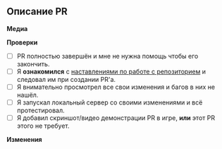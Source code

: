 <!-- ЭТО ШАБЛОН ВАШЕГО PULL REQUEST. Текст между стрелками - это комментарии - они не будут видны в PR. -->

## Описание PR
<!-- Ниже опишите ваш Pull Request. Что он изменяет? На что еще это может повлиять? Постарайтесь описать все внесённые вами изменения! -->

**Медиа**
<!-- Если приемлемо, добавьте скриншоты для демонстрации вашего PR. Если ваш PR представляет собой визуальное изменение, добавьте
скриншоты, иначе он может быть закрыт. -->

**Проверки**
<!-- Выполнение всех следующих действий, если это приемлемо для вида изменений сильно ускорит разбор вашего PR -->
- [ ] PR полностью завершён и мне не нужна помощь чтобы его закончить.
- [ ] Я **ознакомился** с [наставлениями по работе с репозиторием](https://serbiastrong-220.github.io/ss220-docs/development/ss220-guidelines/) и следовал им при создании PR'а.
- [ ] Я внимательно просмотрел все свои изменения и багов в них не нашёл.
- [ ] Я запускал локальный сервер со своими изменениями и всё протестировал.
- [ ] Я добавил скриншот/видео демонстрации PR в игре, **или** этот PR этого не требует.

**Изменения**
<!--
Здесь вы можете написать список изменений, который будет автоматически добавлен в игру, когда ваш PR будет принят.

В журнал изменений следует помещать только то, что действительно важно игрокам.

В списке изменений тип значка не является часть предложения, поэтому явно указывайте - Добавлен, Удалён, Изменён.
плохо: - add: Новый инструмент для инженеров
хорошо: - add: Добавлен новый инструмент для инженеров

Вы можете указать своё имя после символа :cl: именно оно будет отображаться в журнале изменений (иначе будет использоваться ваше имя на GitHub)
Например: :cl: Ian

-->

<!--
Make sure to take this Changelog template out of the comment block in order for it to show up. Changelog must have a :cl: symbol, so the bot recognizes the changes and adds them to the game's changelog.
:cl:
- add: Добавлено веселье!
- remove: Убрано веселье!
- tweak: Изменено веселье!
- fix: Исправлено веселье!
